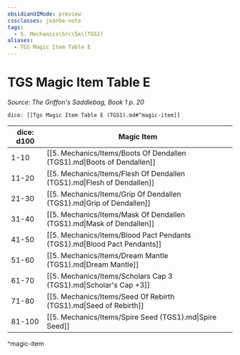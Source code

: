 ```yaml
---
obsidianUIMode: preview
cssclasses: json5e-note
tags:
  - 5. Mechanics\Src\5e\(TGS1)
aliases:
  - TGS Magic Item Table E
---
```

# TGS Magic Item Table E
*Source: The Griffon's Saddlebag, Book 1 p. 20* 

`dice: [[Tgs Magic Item Table E (TGS1).md#^magic-item]]`

| dice: d100 | Magic Item |
|------------|------------|
| 1-10 | [[5. Mechanics/Items/Boots Of Dendallen (TGS1).md\|Boots of Dendallen]] |
| 11-20 | [[5. Mechanics/Items/Flesh Of Dendallen (TGS1).md\|Flesh of Dendallen]] |
| 21-30 | [[5. Mechanics/Items/Grip Of Dendallen (TGS1).md\|Grip of Dendallen]] |
| 31-40 | [[5. Mechanics/Items/Mask Of Dendallen (TGS1).md\|Mask of Dendallen]] |
| 41-50 | [[5. Mechanics/Items/Blood Pact Pendants (TGS1).md\|Blood Pact Pendants]] |
| 51-60 | [[5. Mechanics/Items/Dream Mantle (TGS1).md\|Dream Mantle]] |
| 61-70 | [[5. Mechanics/Items/Scholars Cap 3 (TGS1).md\|Scholar's Cap +3]] |
| 71-80 | [[5. Mechanics/Items/Seed Of Rebirth (TGS1).md\|Seed of Rebirth]] |
| 81-100 | [[5. Mechanics/Items/Spire Seed (TGS1).md\|Spire Seed]] |
^magic-item
